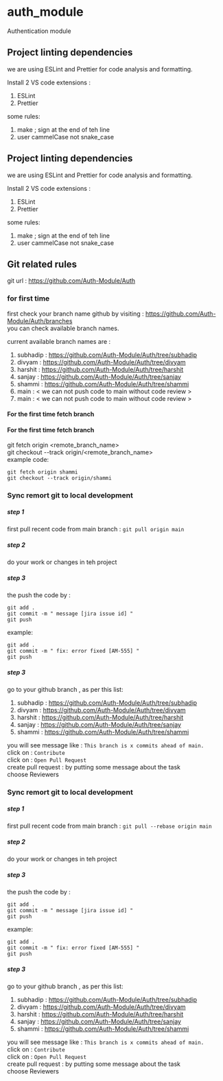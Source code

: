 # auth_module

Authentication module

## Project linting dependencies
we are using ESLint and Prettier for code analysis and formatting.  <br />

Install 2 VS code extensions : 
1. ESLint
2. Prettier

some rules: 
1. make ; sign at the end of teh line
2. user cammelCase not snake_case

## Project linting dependencies
we are using ESLint and Prettier for code analysis and formatting.  <br />

Install 2 VS code extensions : 
1. ESLint
2. Prettier

some rules: 
1. make ; sign at the end of teh line
2. user cammelCase not snake_case

## Git related rules

git url : https://github.com/Auth-Module/Auth

### for first time

first check your branch name github by visiting : https://github.com/Auth-Module/Auth/branches <br />
you can check available branch names. <br />

current available branch names are :
1. subhadip :  https://github.com/Auth-Module/Auth/tree/subhadip
2. divyam : https://github.com/Auth-Module/Auth/tree/divyam
3. harshit : https://github.com/Auth-Module/Auth/tree/harshit
4. sanjay : https://github.com/Auth-Module/Auth/tree/sanjay
5. shammi : https://github.com/Auth-Module/Auth/tree/shammi
6. main : < we can not push code to main without code review >
6. main : < we can not push code to main without code review >

#### For the first time fetch branch
#### For the first time fetch branch
git fetch origin <remote_branch_name>   <br />
git checkout --track origin/<remote_branch_name> <br />
example code: 

```console
git fetch origin shammi
git checkout --track origin/shammi

```

### Sync remort git to local development

##### step 1
first pull recent code from main branch : `git pull origin main` <br />

##### step 2
do your work or changes in teh project <br />

##### step 3
the push the code by :

```console
git add .
git commit -m " message [jira issue id] "
git push

```

example:

```console
git add .
git commit -m " fix: error fixed [AM-555] "
git push

```

##### step 3
go to your github branch , as per this list:
1. subhadip :  https://github.com/Auth-Module/Auth/tree/subhadip
2. divyam : https://github.com/Auth-Module/Auth/tree/divyam
3. harshit : https://github.com/Auth-Module/Auth/tree/harshit
4. sanjay : https://github.com/Auth-Module/Auth/tree/sanjay
5. shammi : https://github.com/Auth-Module/Auth/tree/shammi

you will see message like : `This branch is x commits ahead of main.`  <br />
click on : `Contribute`  <br />
click on : `Open Pull Request`  <br />
create pull request : by putting some message about the task  <br />
choose Reviewers 




### Sync remort git to local development


##### step 1
first pull recent code from main branch : `git pull --rebase origin main` <br />

##### step 2
do your work or changes in teh project <br />

##### step 3
the push the code by :

```console
git add .
git commit -m " message [jira issue id] "
git push

```

example:

```console
git add .
git commit -m " fix: error fixed [AM-555] "
git push

```

##### step 3
go to your github branch , as per this list:
1. subhadip :  https://github.com/Auth-Module/Auth/tree/subhadip
2. divyam : https://github.com/Auth-Module/Auth/tree/divyam
3. harshit : https://github.com/Auth-Module/Auth/tree/harshit
4. sanjay : https://github.com/Auth-Module/Auth/tree/sanjay
5. shammi : https://github.com/Auth-Module/Auth/tree/shammi

you will see message like : `This branch is x commits ahead of main.`  <br />
click on : `Contribute`  <br />
click on : `Open Pull Request`  <br />
create pull request : by putting some message about the task  <br />
choose Reviewers 


